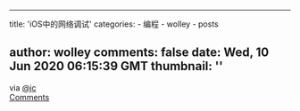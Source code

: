 
---
title: 'iOS中的网络调试'
categories: 
    - 编程
    - wolley
    - posts

author: wolley
comments: false
date: Wed, 10 Jun 2020 06:15:39 GMT
thumbnail: ''
---

<div>   
via <a href="https://wolley.io/user/jc">@jc</a><br><a href="https://wolley.io/item/5ee07a8b5506f800112f1c79">Comments</a>  
</div>
            